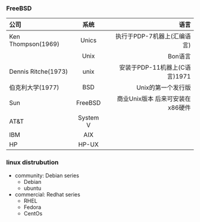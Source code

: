 ### FreeBSD
| 公司  |  系统   | 语言 |
| :------------ |:---------------:| -----:|
| Ken Thompson(1969)   | Unics | 执行于PDP-7机器上(汇编语言) |
|       | Unix        |   Bon语言 |
| Dennis Ritche(1973) | unix        |  安装于PDP-11机器上(C语言)1971 |
| 伯克利大学(1977) | BSD    |  Unix的第一个发行版 |
| Sun   | FreeBSD   |  商业Unix版本 后来可安装在x86硬件   |
| AT&T  | System V  |     |
| IBM   | AIX       |     |
| HP    | HP-UX     |     |



### linux distrubution
- community:  Debian series
    - Debian
    - ubuntu
- commercial: Redhat series 
    - RHEL
    - Fedora
    - CentOs